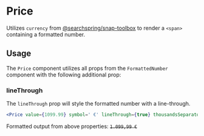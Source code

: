 # Price

Utilizes `currency` from [@searchspring/snap-toolbox](https://searchspring.github.io/snap/#/toolbox) to render a `<span>` containing a formatted number.

## Usage

The `Price` component utilizes all props from the `FormattedNumber` component with the following additional prop:

### lineThrough
The `lineThrough` prop will style the formatted number with a line-through.

```jsx
<Price value={1099.99} symbol=' €' lineThrough={true} thousandsSeparator='.' decimalSeparator=',' symbolAfter={true} />
```
Formatted output from above properties: ~~`1.099,99 €`~~
